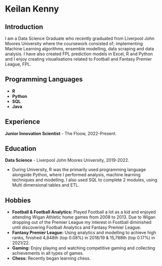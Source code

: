 # Keilan Kenny

## Introduction
I am a Data Science Graduate who recently graduated from Liverpool John Moores University where the coursework consisted of; implementing Machine Learning algorithms, ensemble modelling, data scraping and data analysis. I have also created FPL prediction models in Excel, R and Python and I enjoy creating visualisations related to Football and Fantasy Premier League, FPL.

## Programming Languages
- **R** 
- **Python**
- **SQL**
- **Java**

## Experience
**Junior Innovation Scientist** - The Floow, 2022-Present.

## Education
**Data Science** - Liverpool John Moores University, 2019-2022.

- During University, R was the primarily used programming language alongside Python, where I performed analysis, machine learning techniques and modelling. I also used SQL to complete 2 modules, using Multi dimensional tables and ETL.

## Hobbies
- **Football & Football Analytics:** Played Football a lot as a kid and enjoyed attending Wigan Athletic home games from 2008 to 2013. Due to Wigan dropping out of the Premier League my interest in Football diminished until discovering Football Analytics and Fantasy Premier League. 
- **Fantasy Premier League:** Using analytics and modelling to achieve high ranks, finished 4,848th (top 0.08%) in 2018/19 & 15,788th (top 0.17%) in 2021/22.
- **Gaming:** Enjoy playing and watching competitive gaming and collecting achievements in all types of games.
- **Chess:** Recently began learning chess.

